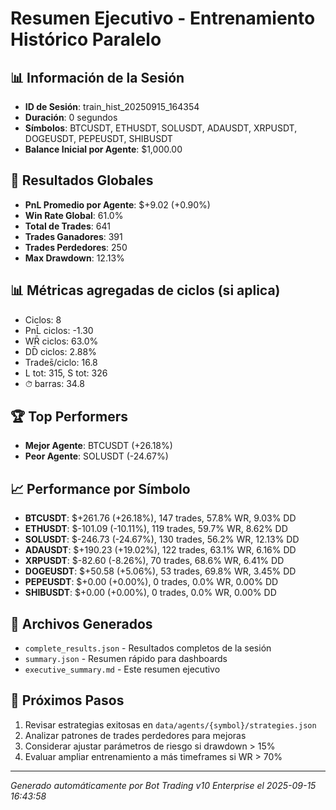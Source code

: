 # Resumen Ejecutivo - Entrenamiento Histórico Paralelo

## 📊 Información de la Sesión
- **ID de Sesión**: train_hist_20250915_164354
- **Duración**: 0 segundos
- **Símbolos**: BTCUSDT, ETHUSDT, SOLUSDT, ADAUSDT, XRPUSDT, DOGEUSDT, PEPEUSDT, SHIBUSDT
- **Balance Inicial por Agente**: $1,000.00

## 🎯 Resultados Globales
- **PnL Promedio por Agente**: $+9.02 (+0.90%)
- **Win Rate Global**: 61.0%
- **Total de Trades**: 641
- **Trades Ganadores**: 391
- **Trades Perdedores**: 250
- **Max Drawdown**: 12.13%

## 📊 Métricas agregadas de ciclos (si aplica)
- Ciclos: 8
- PnL̄ ciclos: -1.30
- WR̄ ciclos: 63.0%
- DD̄ ciclos: 2.88%
- Trades̄/ciclo: 16.8
- L tot: 315, S tot: 326
- ⏱̄ barras: 34.8


## 🏆 Top Performers
- **Mejor Agente**: BTCUSDT (+26.18%)
- **Peor Agente**: SOLUSDT (-24.67%)

## 📈 Performance por Símbolo
- **BTCUSDT**: $+261.76 (+26.18%), 147 trades, 57.8% WR, 9.03% DD
- **ETHUSDT**: $-101.09 (-10.11%), 119 trades, 59.7% WR, 8.62% DD
- **SOLUSDT**: $-246.73 (-24.67%), 130 trades, 56.2% WR, 12.13% DD
- **ADAUSDT**: $+190.23 (+19.02%), 122 trades, 63.1% WR, 6.16% DD
- **XRPUSDT**: $-82.60 (-8.26%), 70 trades, 68.6% WR, 6.41% DD
- **DOGEUSDT**: $+50.58 (+5.06%), 53 trades, 69.8% WR, 3.45% DD
- **PEPEUSDT**: $+0.00 (+0.00%), 0 trades, 0.0% WR, 0.00% DD
- **SHIBUSDT**: $+0.00 (+0.00%), 0 trades, 0.0% WR, 0.00% DD

## 📁 Archivos Generados
- `complete_results.json` - Resultados completos de la sesión
- `summary.json` - Resumen rápido para dashboards
- `executive_summary.md` - Este resumen ejecutivo

## 🎯 Próximos Pasos
1. Revisar estrategias exitosas en `data/agents/{symbol}/strategies.json`
2. Analizar patrones de trades perdedores para mejoras
3. Considerar ajustar parámetros de riesgo si drawdown > 15%
4. Evaluar ampliar entrenamiento a más timeframes si WR > 70%

---
*Generado automáticamente por Bot Trading v10 Enterprise el 2025-09-15 16:43:58*
